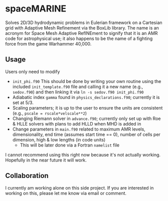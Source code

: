 spaceMARINE
===========

Solves 2D/3D hydrodynamic problems in Eulerian framework on a Cartesian grid with Adaptive Mesh Refinement via the BoxLib library. The name is an acronym for Space Mesh Adaptive RefINEment to signify that it is an AMR code for astrophysical use; it also happens to be the name of a fighting force from the game Warhammer 40,000.

Usage
-----

Users only need to modify
 - `init_phi.f90` This should be done by writing your own routine using the included `init_template.f90` file and calling it a new name (e.g., `sedov.f90`) and then linking it via `ln -s sedov.f90 init_phi.f90`
 - Adiabatic index `gamma` found in `physics_declarations.f90`; currently it is set at 5/3.
 - Scaling parameters; it is up to the user to ensure the units are consistent (e.g., `pscale = rscale*velscale**2`)
 - Changing Riemann solver in `advance.f90`; currently only set up with Roe & HLLE solvers with plans to add HLLD when MHD is added in
 - Change parameters in `main.f90` related to maximum AMR levels, dimensionality, end time (assumes start time ==  0), number of cells per dimension, high & low lengths (in code units)
   - This will be later done via a Fortran `namelist` file

I cannot recommend using this right now because it's not actually working. Hopefully in the near future it will work.

Collaboration
-------------

I currently am working alone on this side project. If you are interested in working on this, please let me know via email or comment.
